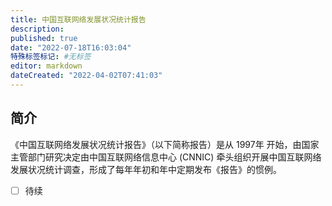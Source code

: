 ```yaml
---
title: 中国互联网络发展状况统计报告
description:
published: true
date: "2022-07-18T16:03:04"
特殊标签标记: #无标签
editor: markdown
dateCreated: "2022-04-02T07:41:03"
---
```


## 简介

《中国互联网络发展状况统计报告》（以下简称报告）是从 1997年 开始，由国家主管部门研究决定由中国互联网络信息中心 (CNNIC) 牵头组织开展中国互联网络发展状况统计调查，形成了每年年初和年中定期发布《报告》的惯例。

-   [ ] 待续

